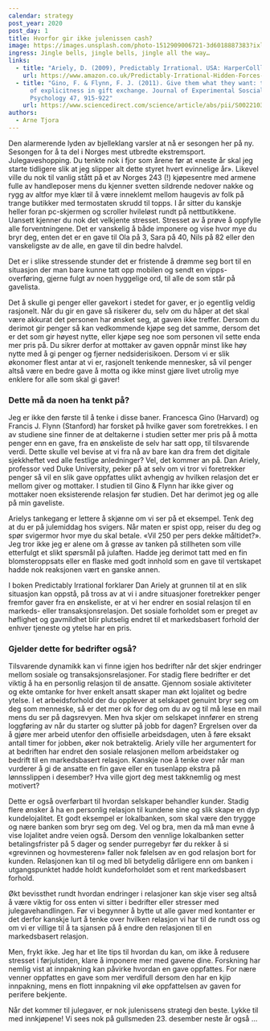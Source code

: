 ```yaml
---
calendar: strategy
post_year: 2020
post_day: 1
title: Hvorfor gir ikke julenissen cash?
image: https://images.unsplash.com/photo-1512909006721-3d6018887383?ixlib=rb-1.2.1&ixid=eyJhcHBfaWQiOjEyMDd9&auto=format&fit=crop&w=1100&q=60
ingress: Jingle bells, jingle bells, jingle all the way…
links:
  - title: "Ariely, D. (2009), Predictably Irrational. USA: HarperColllins"
    url: https://www.amazon.co.uk/Predictably-Irrational-Hidden-Forces-Decisions/dp/0007256531/ref=sr_1_1?crid=2ANNWRF4F42OX&dchild=1&keywords=predictably+irrational&qid=1605087351&sprefix=predict%2Caps%2C193&sr=8-1
  - title: "Gino, F. & Flynn, F. J. (2011). Give them what they want: the benefits
      of explicitness in gift exchange. Journal of Experimental Soscial
      Psychology 47, 915-922"
    url: https://www.sciencedirect.com/science/article/abs/pii/S0022103111000801
authors:
  - Arne Tjora
---
```

Den alarmerende lyden av bjelleklang varsler at nå er sesongen her på ny. Sesongen for å ta del i Norges mest utbredte ekstremsport. Julegaveshopping. Du tenkte nok i fjor som årene før at «neste år skal jeg starte tidligere slik at jeg slipper alt dette styret hvert evinnelige år». Likevel ville du nok til vanlig stått på et av Norges 243 (!) kjøpesentre med armene fulle av handleposer mens du kjenner svetten sildrende nedover nakke og rygg av altfor mye klær til å være inneklemt mellom haugevis av folk på trange butikker med termostaten skrudd til topps. I år sitter du kanskje heller foran pc-skjermen og scroller hvileløst rundt på nettbutikkene. Uansett kjenner du nok det velkjente stresset. Stresset av å prøve å oppfylle alle forventningene. Det er vanskelig å både imponere og vise hvor mye du bryr deg, enten det er en gave til Ola på 3, Sara på 40, Nils på 82 eller den vanskeligste av de alle, en gave til din bedre halvdel.

Det er i slike stressende stunder det er fristende å drømme seg bort til en situasjon der man bare kunne tatt opp mobilen og sendt en vipps-overføring, gjerne fulgt av noen hyggelige ord, til alle de som står på gavelista. 



Det å skulle gi penger eller gavekort i stedet for gaver, er jo egentlig veldig rasjonelt. Når du gir en gave så risikerer du, selv om du håper at det skal være akkurat det personen har ønsket seg, at gaven ikke treffer. Dersom du derimot gir penger så kan vedkommende kjøpe seg det samme, dersom det er det som gir høyest nytte, eller kjøpe seg noe som personen vil sette enda mer pris på. Du sikrer derfor at mottaker av gaven oppnår minst like høy nytte med å gi penger og fjerner nedsiderisikoen. Dersom vi er slik økonomer flest antar at vi er, rasjonelt tenkende mennesker, så vil penger altså være en bedre gave å motta og ikke minst gjøre livet utrolig mye enklere for alle som skal gi gaver!



### Dette må da noen ha tenkt på?

Jeg er ikke den første til å tenke i disse baner. Francesca Gino (Harvard) og Francis J. Flynn (Stanford) har forsket på hvilke gaver som foretrekkes. I en av studiene sine finner de at deltakerne i studien setter mer pris på å motta penger enn en gave, fra en ønskeliste de selv har satt opp, til tilsvarende verdi. Dette skulle vel bevise at vi fra nå av bare kan dra frem det digitale sjekkheftet ved alle festlige anledninger?
Vel, det kommer an på. Dan Ariely, professor ved Duke University, peker på at selv om vi tror vi foretrekker penger så vil en slik gave oppfattes ulikt avhengig av hvilken relasjon det er mellom giver og mottaker. I studien til Gino & Flynn har ikke giver og mottaker noen eksisterende relasjon før studien. Det har derimot jeg og alle på min gaveliste. 

Arielys tankegang er lettere å skjønne om vi ser på et eksempel. Tenk deg at du er på julemiddag hos svigers. Når maten er spist opp, reiser du deg og spør svigermor hvor mye du skal betale. «Vil 250 per pers dekke måltidet?». Jeg tror ikke jeg er alene om å grøsse av tanken på stillheten som ville etterfulgt et slikt spørsmål på julaften. Hadde jeg derimot tatt med en fin blomsteroppsats eller en flaske med godt innhold som en gave til vertskapet hadde nok reaksjonen vært en ganske annen.

I boken Predictably Irrational forklarer Dan Ariely at grunnen til at en slik situasjon kan oppstå, på tross av at vi i andre situasjoner foretrekker penger fremfor gaver fra en ønskeliste, er at vi her endrer en sosial relasjon til en markeds- eller transaksjonsrelasjon. Det sosiale forholdet som er preget av høflighet og gavmildhet blir plutselig endret til et markedsbasert forhold der enhver tjeneste og ytelse har en pris.



### Gjelder dette for bedrifter også?

Tilsvarende dynamikk kan vi finne igjen hos bedrifter når det skjer endringer mellom sosiale og transaksjonsrelasjoner. For stadig flere bedrifter er det viktig å ha en personlig relasjon til de ansatte. Gjennom sosiale aktiviteter og ekte omtanke for hver enkelt ansatt skaper man økt lojalitet og bedre ytelse. I et arbeidsforhold der du opplever at selskapet genuint bryr seg om deg som menneske, så er det mer ok for deg om du av og til må lese en mail mens du ser på dagsrevyen. Men hva skjer om selskapet innfører en streng loggføring av når du starter og slutter på jobb for dagen? Ergrelsen over da å gjøre mer arbeid utenfor den offisielle arbeidsdagen, uten å føre eksakt antall timer for jobben, øker nok betraktelig. Ariely ville her argumentert for at bedriften har endret den sosiale relasjonen mellom arbeidstaker og bedrift til en markedsbasert relasjon. Kanskje noe å tenke over når man vurderer å gi de ansatte en fin gave eller en tusenlapp ekstra på lønnsslippen i desember? Hva ville gjort deg mest takknemlig og mest motivert?

Dette er også overførbart til hvordan selskaper behandler kunder. Stadig flere ønsker å ha en personlig relasjon til kundene sine og slik skape en dyp kundelojalitet. Et godt eksempel er lokalbanken, som skal være den trygge og nære banken som bryr seg om deg. Vel og bra, men da må man evne å vise lojalitet andre veien også. Dersom den vennlige lokalbanken setter betalingsfrister på 5 dager og sender purregebyr før du rekker å si «grevinnen og hovmesteren» faller nok følelsen av en god relasjon bort for kunden. Relasjonen kan til og med bli betydelig dårligere enn om banken i utgangspunktet hadde holdt kundeforholdet som et rent markedsbasert forhold.

Økt bevissthet rundt hvordan endringer i relasjoner kan skje viser seg altså å være viktig for oss enten vi sitter i bedrifter eller stresser med julegavehandlingen. Før vi begynner å bytte ut alle gaver med kontanter er det derfor kanskje lurt å tenke over hvilken relasjon vi har til de rundt oss og om vi er villige til å ta sjansen på å endre den relasjonen til en markedsbasert relasjon.

Men, frykt ikke. Jeg har et lite tips til hvordan du kan, om ikke å redusere stresset i førjulstiden, klare å imponere mer med gavene dine. Forskning har nemlig vist at innpakning kan påvirke hvordan en gave oppfattes. For nære venner oppfattes en gave som mer verdifull dersom den har en kjip innpakning, mens en flott innpakning vil øke oppfattelsen av gaven for perifere bekjente.

Når det kommer til julegaver, er nok julenissens strategi den beste. Lykke til med innkjøpene! Vi sees nok på gullsmeden 23. desember neste år også … 
